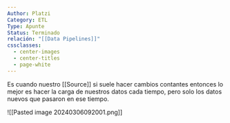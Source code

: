 ```yaml
---
Author: Platzi
Category: ETL
Type: Apunte
Status: Terminado
relación: "[[Data Pipelines]]"
cssclasses:
  - center-images
  - center-titles
  - page-white
---
```

Es cuando nuestro [[Source]] si suele hacer cambios contantes entonces lo mejor es hacer la carga de nuestros datos cada tiempo, pero solo los datos nuevos que pasaron en ese tiempo.

![[Pasted image 20240306092001.png]]
